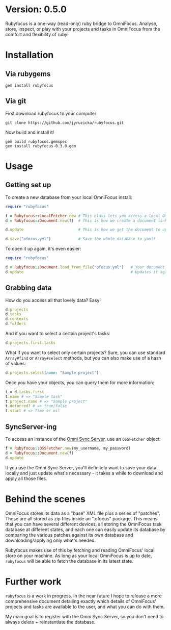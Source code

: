 # Version: 0.5.0

Rubyfocus is a one-way (read-only) ruby bridge to OmniFocus. Analyse, store, inspect, or play with your projects and tasks in OmniFocus from the comfort and flexibility of ruby!

# Installation

## Via rubygems

```
gem install rubyfocus
```

## Via git

First download rubyfocus to your computer:

```
git clone https://github.com/jyruzicka/rubyfocus.git
```

Now build and install it!

```
gem build rubyfocus.gemspec
gem install rubyfocus-0.3.0.gem
```

# Usage

## Getting set up

To create a new database from your local OmniFocus install:

```ruby
require "rubyfocus"

f = Rubyfocus::LocalFetcher.new # This class lets you access a local OmniFocus install
d = Rubyfocus::Document.new(f)  # This is how we create a document linked up to a local fetcher

d.update                        # This is how we get the document to update using its built-in fetcher

d.save("ofocus.yml")            # Save the whole database to yaml!
```

To open it up again, it's even easier:

```ruby
require "rubyfocus"

d = Rubyfocus::Document.load_from_file("ofocus.yml")   # Your document will remember everything
d.update                                               # Updates it against the local cache, in case you made changes
```

## Grabbing data

How do you access all that lovely data? Easy!

```ruby
d.projects
d.tasks
d.contexts
d.folders
```

And if you want to select a certain project's tasks:

```ruby
d.projects.first.tasks
```

What if you want to select only certain projects? Sure, you can use standard `Array#find` or `Array#select` methods, but you can also make use of a hash of values:

```ruby
d.projects.select(name: "Sample project")
```

Once you have your objects, you can query them for more information:

```ruby
t = d.tasks.first
t.name # => "Sample task"
t.project.name # => "Sample project"
t.deferred? # => true/false
t.start # => Time or nil
```

## SyncServer-ing

To access an instance of the [Omni Sync Server](http://sync.omnigroup.com), use an `OSSFetcher` object:

```ruby
f = Rubyfocus::OSSFetcher.new(my_username, my_password)
d = Rubyfocus::Document.new(f)
d.update
```

If you use the Omni Sync Server, you'll definitely want to save your data locally and just update what's necessary - it takes a while to download and apply all those files.

# Behind the scenes

OmniFocus stores its data as a "base" XML file plus a series of "patches". These are all stored as zip files inside an ".ofocus" package. This means that you can have several different devices, all storing the OmniFocus task database at different states, and each one can easily update its database by comparing the various patches against its own database and downloading/applying only what's needed.

Rubyfocus makes use of this by fetching and reading OmniFocus' local store on your machine. As long as your local OmniFocus is up to date, `rubyfocus` will be able to fetch the database in its latest state.

# Further work

`rubyfocus` is a work in progress. In the near future I hope to release a more comprehensive document detailing exactly which details of OmniFocus' projects and tasks are available to the user, and what you can do with them.

My main goal is to register with the Omni Sync Server, so you don't need to always delete + reinstantiate the database.
